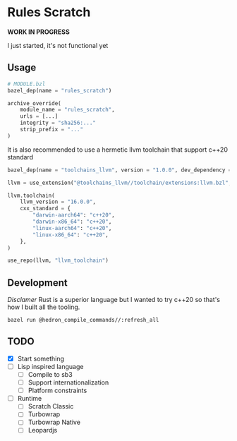 # Rules Scratch

**WORK IN PROGRESS**

I just started, it's not functional yet

## Usage

```python
# MODULE.bzl
bazel_dep(name = "rules_scratch")

archive_override(
    module_name = "rules_scratch",
    urls = [...]
    integrity = "sha256:..."
    strip_prefix = "..."
)
```

It is also recommended to use a hermetic llvm toolchain that support c++20 standard

```python
bazel_dep(name = "toolchains_llvm", version = "1.0.0", dev_dependency = True)

llvm = use_extension("@toolchains_llvm//toolchain/extensions:llvm.bzl", "llvm")

llvm.toolchain(
    llvm_version = "16.0.0",
    cxx_standard = {
        "darwin-aarch64": "c++20",
        "darwin-x86_64": "c++20",
        "linux-aarch64": "c++20",
        "linux-x86_64": "c++20",
    },
)

use_repo(llvm, "llvm_toolchain")
```

## Development

*Disclamer* Rust is a superior language but I wanted to try c++20 so that's how I built all the tooling. 

```shell
bazel run @hedron_compile_commands//:refresh_all
```

## TODO

* [x] Start something
* [ ] Lisp inspired language
  * [ ] Compile to sb3
  * [ ] Support internationalization
  * [ ] Platform constraints
* [ ] Runtime
  * [ ] Scratch Classic
  * [ ] Turbowrap
  * [ ] Turbowrap Native
  * [ ] Leopardjs
